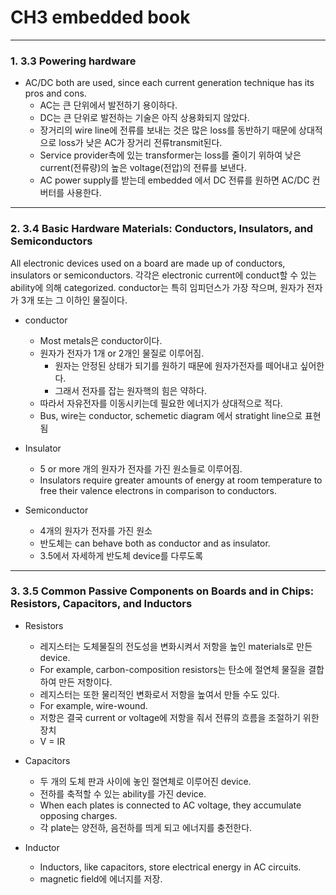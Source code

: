 # CH3 embedded book

---
### 1. 3.3 Powering hardware
- AC/DC both are used, since each current generation technique has its pros and cons.
  - AC는 큰 단위에서 발전하기 용이하다.
  - DC는 큰 단위로 발전하는 기술은 아직 상용화되지 않았다.
  - 장거리의 wire line에 전류를 보내는 것은 많은 loss를 동반하기 때문에 상대적으로 loss가 낮은 AC가 장거리 전류transmit된다.
  - Service provider측에 있는 transformer는 loss를 줄이기 위하여 낮은 current(전류량)의 높은 voltage(전압)의 전류를 보낸다. 
  - AC power supply를 받는데 embedded 에서 DC 전류를 원하면 AC/DC 컨버터를 사용한다.

---

 
 ### 2. 3.4 Basic Hardware Materials: Conductors, Insulators, and Semiconductors

All electronic devices used on a board are made up of conductors, insulators or semiconductors. 각각은 electronic current에 conduct할 수 있는 ability에 의해 categorized. conductor는 특히 임피던스가 가장 작으며, 원자가 전자가 3개 또는 그 이하인 물질이다.

- conductor
  - Most metals은 conductor이다.
  - 원자가 전자가 1개 or 2개인 물질로 이루어짐.
    - 원자는 안정된 상태가 되기를 원하기 때문에 원자가전자를 떼어내고 싶어한다.
    - 그래서 전자를 잡는 원자핵의 힘은 약하다.
  - 따라서 자유전자를 이동시키는데 필요한 에너지가 상대적으로 적다.
  - Bus, wire는 conductor, schemetic diagram 에서 stratight line으로 표현됨

- Insulator
  - 5 or more 개의 원자가 전자를 가진 원소들로 이루어짐.
  - Insulators require greater amounts of energy at room temperature to free their valence electrons in comparison to conductors.
  
- Semiconductor
  - 4개의 원자가 전자를 가진 원소
  - 반도체는 can behave both as conductor and as insulator.
  - 3.5에서 자세하게 반도체 device를 다루도록

---


### 3. 3.5 Common Passive Components on Boards and in Chips: Resistors, Capacitors, and Inductors

- Resistors
  - 레지스터는 도체물질의 전도성을 변화시켜서 저항을 높인 materials로 만든 device.
  - For example, carbon-composition resistors는 탄소에 절연체 물질을 결합하여 만든 저항이다.
  - 레지스터는 또한 물리적인 변화로서 저항을 높여서 만들 수도 있다.
  - For example, wire-wound.
  - 저항은 결국 current or voltage에 저항을 줘서 전류의 흐름을 조절하기 위한 장치
  - V = IR
  
- Capacitors
  - 두 개의 도체 판과 사이에 놓인 절연체로 이루어진 device.
  - 전하를 축적할 수 있는 ability를 가진 device.
  - When each plates is connected to AC voltage, they accumulate opposing charges.
  - 각 plate는 양전하, 음전하를 띄게 되고 에너지를 충전한다. 

- Inductor
  - Inductors, like capacitors, store electrical energy in AC circuits.
  - magnetic field에 에너지를 저장.
  
